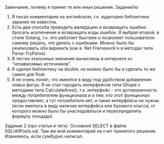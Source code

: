 ﻿Замечания, почему я принял те или иные решения.
Задание1ю

1. Я писал комментарии на английском, т.к. аудитория библиотеки заранее не известна.
2. Есть два способа проводить валидацию и возвращать ошибки: бросать исключения и возвращать коды ошибок. Я выбрал второй, в стиле Golang, т.к. это работает быстрее и позволяет пользователю самому решать, что делать с ошибками. Можно было бы реализовать оба варианта (как в .Net Framework'е в методах типа Parse-TryParse).
3. В тестах эталонные значения вычислены в интернете из "независимых источников".
4. Я сделал библиотеку на double, но можно было бы и сделать то же самое для float.
5. Я не очень понял, что имеется в виду под удобством добавления новых фигур. Я не стал городить интерфейсов типа IShape с методами типа CalculateArea(), т.к. интерфейс - это договоренность между потребителем функционала и и тем, кто этот функционал предоставляет, а тут потребителя нет, и такие интерфейсы не нужны (если имелось в виду наличие интерфейса или базового класса, от которого можно было бы унаследоваться и переопределить формулу площади)

Задание 2 (про статьи и теги).
 Основной SELECT в файле SQL\AllPosts.sql. Там же мой комментарий на счет принятого решения. Извиняюсь, если сумбурно написал.